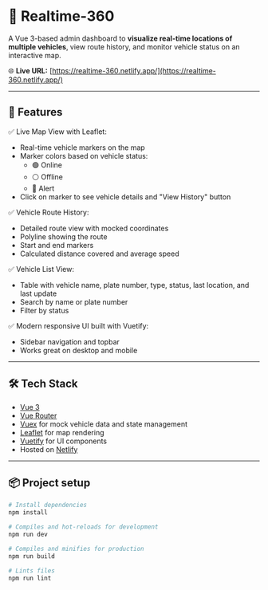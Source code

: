 # 🚀 Realtime-360

A Vue 3-based admin dashboard to **visualize real-time locations of multiple vehicles**, view route history, and monitor vehicle status on an interactive map.

🌐 **Live URL:** [https://realtime-360.netlify.app/](https://realtime-360.netlify.app/)

---

## 📌 **Features**

✅ Live Map View with Leaflet:
- Real-time vehicle markers on the map
- Marker colors based on vehicle status:  
  - 🟢 Online  
  - ⚪ Offline  
  - 🔴 Alert
- Click on marker to see vehicle details and "View History" button

✅ Vehicle Route History:
- Detailed route view with mocked coordinates
- Polyline showing the route
- Start and end markers
- Calculated distance covered and average speed

✅ Vehicle List View:
- Table with vehicle name, plate number, type, status, last location, and last update
- Search by name or plate number
- Filter by status

✅ Modern responsive UI built with Vuetify:
- Sidebar navigation and topbar
- Works great on desktop and mobile

---

## 🛠 **Tech Stack**

- [Vue 3](https://vuejs.org/)
- [Vue Router](https://router.vuejs.org/)
- [Vuex](https://vuex.vuejs.org/) for mock vehicle data and state management
- [Leaflet](https://leafletjs.com/) for map rendering
- [Vuetify](https://next.vuetifyjs.com/) for UI components
- Hosted on [Netlify](https://netlify.com/)

---

## 📦 **Project setup**

```bash
# Install dependencies
npm install

# Compiles and hot-reloads for development
npm run dev

# Compiles and minifies for production
npm run build

# Lints files
npm run lint
